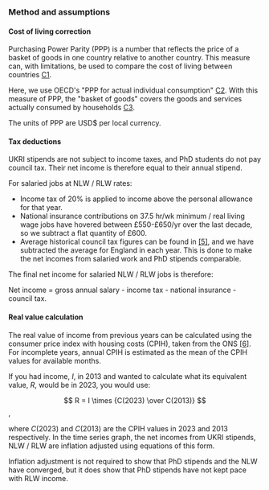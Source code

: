 ### Method and assumptions

#### Cost of living correction

Purchasing Power Parity (PPP) is a number that reflects the price of a basket of goods in one country relative to another country. This measure can, with limitations, be used to compare the cost of living between countries [C1](https://www.oecd.org/sdd/prices-ppp/purchasingpowerparities-frequentlyaskedquestionsfaqs.htm).

Here, we use OECD's "PPP for actual individual consumption" [C2](https://stats.oecd.org/Index.aspx?datasetcode=SNA_TABLE4). With this measure of PPP, the "basket of goods" covers the goods and services actually consumed by households [C3](https://www.oecd.org/sdd/statistical-insights-purchasing-power-paritiesnot-only-about-big-macs.htm).

The units of PPP are USD$ per local currency.


#### Tax deductions

UKRI stipends are not subject to income taxes, and PhD students do not pay council tax. Their net income is therefore equal to their annual stipend.

For salaried jobs at NLW / RLW rates:

- Income tax of 20% is applied to income above the personal allowance for that year.
- National insurance contributions on 37.5&nbsp;hr/wk minimum / real living wage jobs have hovered between £550-£650/yr over the last decade, so we subtract a flat quantity of £600.
- Average historical council tax figures can be found in [[5]](https://www.gov.uk/government/statistical-data-sets/live-tables-on-council-tax), and we have subtracted the average for England in each year. This is done to make the net incomes from salaried work and PhD stipends comparable.

The final net income for salaried NLW / RLW jobs is therefore:

Net income = gross annual salary - income tax - national insurance - council tax.

#### Real value calculation 

The real value of income from previous years can be calculated using the consumer price index with housing costs (CPIH), taken from the ONS [[6]](https://www.ons.gov.uk/economy/inflationandpriceindices/timeseries/l522/mm23). For incomplete years, annual CPIH is estimated as the mean of the CPIH values for available months.

If you had income, $I$, in 2013 and wanted to calculate what its equivalent value, $R$, would be in 2023, you would use: 

$$ R = I \times {C(2023) \over C(2013)} $$,

where $C(2023)$ and $C(2013)$ are the CPIH values in 2023 and 2013 respectively. In the time series graph, the net incomes from UKRI stipends, NLW / RLW are inflation adjusted using equations of this form.

Inflation adjustment is not required to show that PhD stipends and the NLW have converged, but it does show that PhD stipends have not kept pace with RLW income.